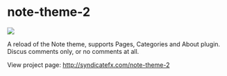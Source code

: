 note-theme-2
============

<img src="http://syndicatefx.com/note-theme-2/img/homepage-sidebar.png">

A reload of the Note theme, supports Pages, Categories and About plugin. Discus comments only, or no comments at all.

View project page: <a href="http://syndicatefx.com/note-theme-2">http://syndicatefx.com/note-theme-2</a>
